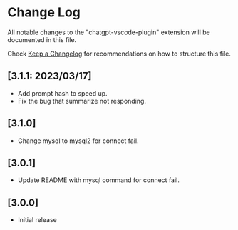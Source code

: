 # Change Log

All notable changes to the "chatgpt-vscode-plugin" extension will be documented in this file.

Check [Keep a Changelog](http://keepachangelog.com/) for recommendations on how to structure this file.

## [3.1.1: 2023/03/17]

- Add prompt hash to speed up.
- Fix the bug that summarize not responding. 

## [3.1.0]

- Change mysql to mysql2 for connect fail.
  
## [3.0.1]

- Update README with mysql command for connect fail.

## [3.0.0]

- Initial release